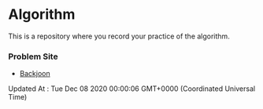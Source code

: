 # Algorithm

This is a repository where you record your practice of the algorithm.

### Problem Site

- [Backjoon](https://www.acmicpc.net/)

Updated At : Tue Dec 08 2020 00:00:06 GMT+0000 (Coordinated Universal Time)
